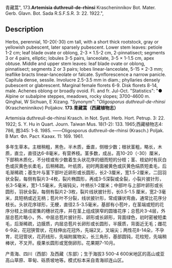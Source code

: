 青藏蒿",
173.**Artemisia duthreuil-de-rhinsi** Krascheninnikov Bot. Mater. Gerb. Glavn. Bot. Sada R.S.F.S.R. 3: 22. 1922.",

## Description
Herbs, perennial, 10-20(-30) cm tall, with a short thick rootstock, gray or yellowish pubescent, later sparsely pubescent. Lower stem leaves: petiole 1-2 cm; leaf blade ovate or oblong, 2-3 × 1.5-2 cm, 2-pinnatisect; segments 3 or 4 pairs, elliptic; lobules 3-5 pairs, lanceolate, 3-5 × 1-1.5 cm, apex obtuse. Middle and upper stem leaves: leaf blade ovate or oblong, pinnatisect; segments 2 or 3 pairs; lobes linear-lanceolate, 5-15 × 2-3 mm; leaflike bracts linear-lanceolate or falcate. Synflorescence a narrow panicle. Capitula dense, sessile. Involucre 2.5-3.5 mm in diam.; phyllaries densely pubescent or glabrescent. Marginal female florets 6-9. Disk florets 8-14, male. Achenes oblong or broadly ovoid. Fl. and fr. Jul-Oct.
  "Statistics": "● Alpine or subalpine steppes, meadows, rocky slopes; 3700-4600 m. Qinghai, W Sichuan, E Xizang.
  "Synonym": "*Oligosporus duthreuil-de-rhinsi* (Krascheninnikov) Poljakov.
**173.青藏蒿（西藏植物志）**

Artemisia duthreuil-de-rhinsi Krasch. in Not. Syst. Herb. Hort. Petrup. 3: 22. 1922; S. Y. Hu in Quart. Journ. Taiwan Mus. 18(1-2): 133. 1965;西藏植物志4: 786, 图345: 1-8. 1985. ——Oligosporus duthreuil-de-rhinsi (Krasch.) Poljak. В Мат. Фл. Раст. Каэах. 11: 169. 1961.

多年生草本。主根稍粗，黑色，半木质，垂直，侧根少数；根状茎粗，略长，木质，直立，直径达6-8毫米，有营养枝。茎多数，成丛，高10-20（-30）厘米，下部稍木质化，不分枝或有少数着生头状花序的细而短的分枝；茎、枝幼时有灰白色或灰黄色长柔毛，后稍稀疏。叶纸质，初时两面被黄色或灰黄色绢质短柔毛，后毛渐稀疏；基生叶与茎下部叶近卵形或长圆形，长2-3厘米，宽1.5-2厘米，二回羽状全裂，每侧有裂片3-4枚，裂片椭圆形，再成3-5深裂或全裂，小裂片披针形，长3-5毫米，宽1-1.5毫米，先端钝尖，叶柄长1-2厘米；中部叶与上部叶卵形或长圆形，羽状全裂，每侧有裂片2-3枚，裂片线状披针形，长0.5-1.5 厘米，宽2-3毫米，具短柄或近无柄；苞片叶不分裂，线状披针形，常成镰状弯曲，通常比花序分枝长。头状花序球形，无梗，直径2.5-3.5毫米，基部有小苞叶，在茎端或短的花序分枝上排成密集的穗状花序，并在茎上组成狭窄的圆锥花序；总苞片3-4层，外层总苞片略小，外、中层总苞片披针形、卵形或长卵形，背面绿色，初时密被短柔毛，后渐稀疏，边膜质，内层总苞片长卵形或长圆形，半膜质，背面近无毛；雌花6-9朵，花冠狭管状，花柱伸出花冠外，先端2叉，叉端尖；两性花8-14朵，不孕育，花冠管状，花药线形，先端附属物尖，长三角形，基部圆钝，花柱短，先端稍棒状，不叉开。瘦果长圆形或宽倒卵形。花果期7-10月。

产青海、四川（西部）及西藏（东部）；生于海拔3 500-4 600米地区的高山或亚高山草原、草甸、砾质坡地等。模式标本采自青海祁连山区。
